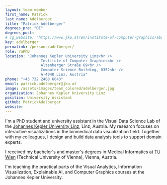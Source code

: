 ```yaml
---
layout: team-member
first_name: Patrick
last_name: Adelberger
title: "Patrick Adelberger"
degrees_pre: "DI"
degrees_post:
# cg_website: "https://www.jku.at/en/institute-of-computer-graphics/about-us/team/di-patrick-adelberger/" #remove to show person directly on data-vis page
key: adelberger
permalink: /persons/adelberger/
role: raPhD
location: "Johannes Kepler University Linz<br />
                Institute of Computer Graphics<br />
                Altenberger Straße 69<br />
                Computer Science Building, 0352<br />
                A-4040 Linz, Austria"
phone: "+43 732 2468 6643"
email: patrick.adelberger@jku.at
image: /assets/images/team_colored/adelberger.jpg
organization: Johannes Kepler University Linz
position: University Assistant
github: PatrickAdelberger
website: 
---
```


I'm a PhD student and university assistant in the Visual Data Science Lab of the <a href="https://www.jku.at/en/">Johannes Kepler University Linz</a>, Linz, Austria.
My research focuses on interactive visualizations in the biomedical data visualization field. Together with my colleagues, I design and build data analysis tools to support domain experts.

I received my bachelor's and master's degrees in Medical Informatics at <a href="https://www.tuwien.at/en/">TU Wien</a> (Technical University of Vienna), Vienna, Austria.

I'm teaching the practical parts of the Visual Analytics, Information Visualization, Explainable AI, and Computer Graphics courses at the Johannes Kepler University.

